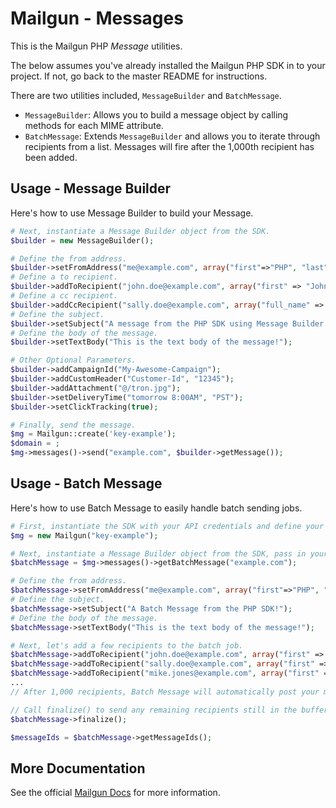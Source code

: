 Mailgun - Messages
==================

This is the Mailgun PHP *Message* utilities. 

The below assumes you've already installed the Mailgun PHP SDK in to your 
project. If not, go back to the master README for instructions.

There are two utilities included, `MessageBuilder` and `BatchMessage`. 

* `MessageBuilder`: Allows you to build a message object by calling methods for 
each MIME attribute. 
* `BatchMessage`: Extends `MessageBuilder` and allows you to iterate through 
recipients from a list. Messages will fire after the 1,000th recipient has been 
added. 

Usage - Message Builder
-----------------------
Here's how to use Message Builder to build your Message. 

```php
# Next, instantiate a Message Builder object from the SDK.
$builder = new MessageBuilder();

# Define the from address.
$builder->setFromAddress("me@example.com", array("first"=>"PHP", "last" => "SDK"));
# Define a to recipient.
$builder->addToRecipient("john.doe@example.com", array("first" => "John", "last" => "Doe"));
# Define a cc recipient.
$builder->addCcRecipient("sally.doe@example.com", array("full_name" => "Sally Doe"));
# Define the subject. 
$builder->setSubject("A message from the PHP SDK using Message Builder!");
# Define the body of the message.
$builder->setTextBody("This is the text body of the message!");

# Other Optional Parameters.
$builder->addCampaignId("My-Awesome-Campaign");
$builder->addCustomHeader("Customer-Id", "12345");
$builder->addAttachment("@/tron.jpg");
$builder->setDeliveryTime("tomorrow 8:00AM", "PST");
$builder->setClickTracking(true);

# Finally, send the message.
$mg = Mailgun::create('key-example');
$domain = ;
$mg->messages()->send("example.com", $builder->getMessage());
```

Usage - Batch Message
---------------------
Here's how to use Batch Message to easily handle batch sending jobs. 

```php
# First, instantiate the SDK with your API credentials and define your domain. 
$mg = new Mailgun("key-example");

# Next, instantiate a Message Builder object from the SDK, pass in your sending domain.
$batchMessage = $mg->messages()->getBatchMessage("example.com");

# Define the from address.
$batchMessage->setFromAddress("me@example.com", array("first"=>"PHP", "last" => "SDK"));
# Define the subject. 
$batchMessage->setSubject("A Batch Message from the PHP SDK!");
# Define the body of the message.
$batchMessage->setTextBody("This is the text body of the message!");

# Next, let's add a few recipients to the batch job.
$batchMessage->addToRecipient("john.doe@example.com", array("first" => "John", "last" => "Doe"));
$batchMessage->addToRecipient("sally.doe@example.com", array("first" => "Sally", "last" => "Doe"));
$batchMessage->addToRecipient("mike.jones@example.com", array("first" => "Mike", "last" => "Jones"));
...
// After 1,000 recipients, Batch Message will automatically post your message to the messages endpoint. 

// Call finalize() to send any remaining recipients still in the buffer.
$batchMessage->finalize();

$messageIds = $batchMessage->getMessageIds();

```

More Documentation
------------------
See the official [Mailgun Docs](https://documentation.mailgun.com/en/latest/api-sending.html) 
for more information.
